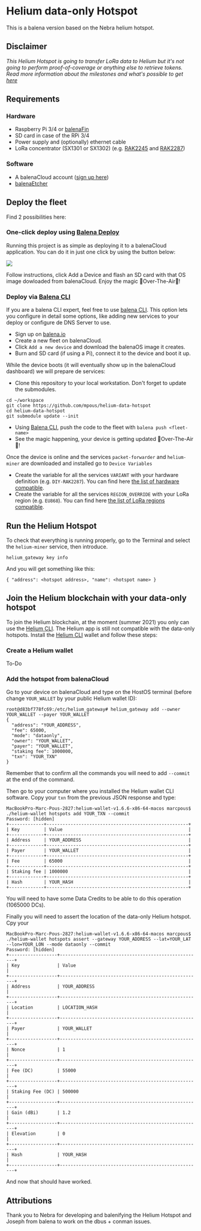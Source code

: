 # Helium data-only Hotspot

This is a balena version based on the Nebra helium hotspot.

## Disclaimer

*This Helium Hotspot is going to transfer LoRa data to Helium but it's not going to perform proof-of-coverage or anything else to retrieve tokens. Read more information about the milestones and what's possible to get [here](https://docs.helium.com/mine-hnt/light-hotspots)*

## Requirements

### Hardware

* Raspberry Pi 3/4 or [balenaFin](https://www.balena.io/fin/)
* SD card in case of the RPi 3/4
* Power supply and (optionally) ethernet cable
* LoRa concentrator (SX1301 or SX1302) (e.g. [RAK2245](https://store.rakwireless.com/products/rak2245-pi-hat) and [RAK2287](https://www.rakwireless.com/en-us/products/lpwan-gateways-and-concentrators/rak2287))

### Software

* A balenaCloud account ([sign up here](https://dashboard.balena-cloud.com/))
* [balenaEtcher](https://balena.io/etcher)

## Deploy the fleet

Find 2 possibilities here:

### One-click deploy using [Balena Deploy](https://www.balena.io/docs/learn/deploy/deploy-with-balena-button/)

Running this project is as simple as deploying it to a balenaCloud application. You can do it in just one click by using the button below:

[![](https://www.balena.io/deploy.png)](https://dashboard.balena-cloud.com/deploy?repoUrl=https://github.com/mpous/helium-data-hotspot)

Follow instructions, click Add a Device and flash an SD card with that OS image dowloaded from balenaCloud. Enjoy the magic 🌟Over-The-Air🌟!

### Deploy via [Balena CLI](https://www.balena.io/docs/reference/balena-cli/)

If you are a balena CLI expert, feel free to use [balena CLI](https://www.balena.io/docs/reference/balena-cli/). This option lets you configure in detail some options, like adding new services to your deploy or configure de DNS Server to use.

- Sign up on [balena.io](https://dashboard.balena.io/signup)
- Create a new fleet on balenaCloud.
- Click `Add a new device` and download the balenaOS image it creates.
- Burn and SD card (if using a Pi), connect it to the device and boot it up.

While the device boots (it will eventually show up in the balenaCloud dashboard) we will prepare de services:

- Clone this repository to your local workstation. Don't forget to update the submodules.
```
cd ~/workspace
git clone https://github.com/mpous/helium-data-hotspot
cd helium-data-hotspot
git submodule update --init
```
- Using [Balena CLI](https://www.balena.io/docs/reference/cli/), push the code to the fleet with `balena push <fleet-name>`
- See the magic happening, your device is getting updated 🌟Over-The-Air🌟!

Once the device is online and the services `packet-forwarder` and `helium-miner` are downloaded and installed go to `Device Variables`
* Create the variable for all the services `VARIANT` with your hardware definition (e.g. `DIY-RAK2287`). You can find here [the list of hardware compatible](https://github.com/NebraLtd/helium-hardware-definitions). 
* Create the variable for all the services `REGION_OVERRIDE` with your LoRa region (e.g. `EU868`). You can find here [the list of LoRa regions compatible](https://github.com/NebraLtd/hm-pktfwd).

## Run the Helium Hotspot

To check that everything is running properly, go to the Terminal and select the `helium-miner` service, then introduce. 

`
helium_gateway key info
`

And you will get something like this:

`
{
  "address": <hotspot address>,
  "name": <hotspot name>
}
`

## Join the Helium blockchain with your data-only hotspot

To join the Helium blockchain, at the moment (summer 2021) you only can use the [Helium CLI](https://docs.helium.com/wallets/cli-wallet/). The Helium app is still not compatible with the data-only hotspots. Install the [Helium CLI](https://docs.helium.com/wallets/cli-wallet/) wallet and follow these steps:

### Create a Helium wallet

To-Do

### Add the hotspot from balenaCloud

Go to your device on balenaCloud and type on the HostOS terminal (before change `YOUR_WALLET` by your public Helium wallet ID):

```
root@d83bf778fc69:/etc/helium_gateway# helium_gateway add --owner YOUR_WALLET --payer YOUR_WALLET
{
  "address": "YOUR_ADDRESS",
  "fee": 65000,
  "mode": "dataonly",
  "owner": "YOUR_WALLET",
  "payer": "YOUR_WALLET",
  "staking fee": 1000000,
  "txn": "YOUR_TXN"
}
```

Remember that to confirm all the commands you will need to add `--commit` at the end of the command.

Then go to your computer where you installed the Helium wallet CLI software. Copy your `txn` from the previous JSON response and type:

```
MacBookPro-Marc-Pous-2827:helium-wallet-v1.6.6-x86-64-macos marcpous$ ./helium-wallet hotspots add YOUR_TXN --commit
Password: [hidden]
+-------------+-----------------------------------------------------+
| Key         | Value                                               |
+-------------+-----------------------------------------------------+
| Address     | YOUR_ADDRESS                                        |
+-------------+-----------------------------------------------------+
| Payer       | YOUR_WALLET                                         |
+-------------+-----------------------------------------------------+
| Fee         | 65000                                               |
+-------------+-----------------------------------------------------+
| Staking fee | 1000000                                             |
+-------------+-----------------------------------------------------+
| Hash        | YOUR_HASH                                           |
+-------------+-----------------------------------------------------+
```

You will need to have some Data Credits to be able to do this operation (1065000 DCs).

Finally you will need to assert the location of the data-only Helium hotspot. Cpy your 

```
MacBookPro-Marc-Pous-2827:helium-wallet-v1.6.6-x86-64-macos marcpous$ ./helium-wallet hotspots assert --gateway YOUR_ADDRESS --lat=YOUR_LAT --lon=YOUR_LON --mode dataonly --commit
Password: [hidden]
+------------------+-----------------------------------------------------+
| Key              | Value                                               |
+------------------+-----------------------------------------------------+
| Address          | YOUR_ADDRESS                                        |
+------------------+-----------------------------------------------------+
| Location         | LOCATION_HASH                                       |
+------------------+-----------------------------------------------------+
| Payer            | YOUR_WALLET                                         |
+------------------+-----------------------------------------------------+
| Nonce            | 1                                                   |
+------------------+-----------------------------------------------------+
| Fee (DC)         | 55000                                               |
+------------------+-----------------------------------------------------+
| Staking Fee (DC) | 500000                                              |
+------------------+-----------------------------------------------------+
| Gain (dBi)       | 1.2                                                 |
+------------------+-----------------------------------------------------+
| Elevation        | 0                                                   |
+------------------+-----------------------------------------------------+
| Hash             | YOUR_HASH                                           |
+------------------+-----------------------------------------------------+

```

And now that should have worked.


## Attributions

Thank you to Nebra for developing and balenifying the Helium Hotspot and Joseph from balena to work on the dbus + conman issues.
